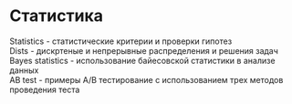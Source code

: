 # Статистика

Statistics - статистические критерии и проверки гипотез<br>
Dists - дискртеные и непрерывные распределения и решения задач<br>
Bayes statistics - использование байесовской статистики в анализе данных<br>
AB test - примеры A/B тестирование с использованием трех методов проведения теста

